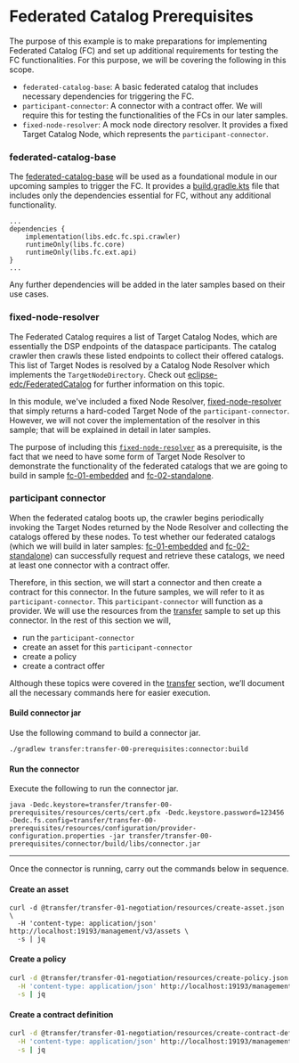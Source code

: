 # Federated Catalog Prerequisites

The purpose of this example is to make preparations for implementing Federated Catalog (FC) 
and set up additional requirements for testing the FC functionalities.
For this purpose, we will be covering the following in this scope.
* `federated-catalog-base`: A basic federated catalog that includes necessary dependencies for triggering the FC.
* `participant-connector`: A connector with a contract offer. We will require this for testing the functionalities of the FCs in our later samples.
* `fixed-node-resolver`: A mock node directory resolver. 
It provides a fixed Target Catalog Node, which represents the `participant-connector`.



### federated-catalog-base
The [federated-catalog-base](../fc-00-basic/federated-catalog-base) will be used as a foundational module in our upcoming samples to trigger the FC.
It provides a [build.gradle.kts](./federated-catalog-base/build.gradle.kts) file that includes only the dependencies
essential for FC, without any additional functionality.
```shell
...
dependencies {
    implementation(libs.edc.fc.spi.crawler)
    runtimeOnly(libs.fc.core)
    runtimeOnly(libs.fc.ext.api)
}
...
```
Any further dependencies will be added in the later samples based on their use cases.


### fixed-node-resolver
The Federated Catalog requires a list of Target Catalog Nodes, which are essentially the DSP endpoints of the dataspace participants.
The catalog crawler then crawls these listed endpoints to collect their offered catalogs. 
This list of Target Nodes is resolved by a Catalog Node Resolver which implements the `TargetNodeDirectory`.
Check out [eclipse-edc/FederatedCatalog](https://github.com/eclipse-edc/FederatedCatalog/tree/main) for further information on this topic.


In this module, we've included a fixed Node Resolver, [fixed-node-resolver](./fixed-node-resolver)
that simply returns a hard-coded Target Node of the `participant-connector`.
However, we will not cover the implementation of the resolver in this sample; that will be explained in detail in later samples.


The purpose of including this [`fixed-node-resolver`](./fixed-node-resolver)
as a prerequisite, is the fact that we need to have some form of Target Node Resolver to demonstrate the functionality
of the federated catalogs that we are going to build in sample 
[fc-01-embedded](../fc-01-embedded) and [fc-02-standalone](../fc-02-standalone).

### participant connector

When the federated catalog boots up, the crawler begins periodically invoking the Target Nodes returned by the 
Node Resolver and collecting the catalogs offered by these nodes. To test whether our federated catalogs 
(which we will build in later samples: [fc-01-embedded](../fc-01-embedded) and [fc-02-standalone](../fc-02-standalone)) 
can successfully request and retrieve these catalogs, we need at least one connector with a contract offer.

Therefore, in this section, we will start a connector and then create a contract 
for this connector. In the future samples, we will refer to it as `participant-connector`.
This `participant-connector` will function as a provider.
We will use the resources from the [transfer](../../transfer) sample to set up this connector. In the rest of this section we will,
* run the `participant-connector`
* create an asset for this `participant-connector`
* create a policy
* create a contract offer

Although these topics were covered in the [transfer](../../transfer) section, we’ll document all the necessary commands here for easier execution.


#### Build connector jar
Use the following command to build a connector jar.
```shell
./gradlew transfer:transfer-00-prerequisites:connector:build
```
#### Run the connector
Execute the following to run the connector jar.
```shell
java -Dedc.keystore=transfer/transfer-00-prerequisites/resources/certs/cert.pfx -Dedc.keystore.password=123456 -Dedc.fs.config=transfer/transfer-00-prerequisites/resources/configuration/provider-configuration.properties -jar transfer/transfer-00-prerequisites/connector/build/libs/connector.jar
```

---

Once the connector is running, carry out the commands below in sequence.
#### Create an asset
```shell
curl -d @transfer/transfer-01-negotiation/resources/create-asset.json \
  -H 'content-type: application/json' http://localhost:19193/management/v3/assets \
  -s | jq
```

#### Create a policy
```bash
curl -d @transfer/transfer-01-negotiation/resources/create-policy.json \
  -H 'content-type: application/json' http://localhost:19193/management/v3/policydefinitions \
  -s | jq
```

#### Create a contract definition
```bash
curl -d @transfer/transfer-01-negotiation/resources/create-contract-definition.json \
  -H 'content-type: application/json' http://localhost:19193/management/v3/contractdefinitions \
  -s | jq
```
